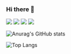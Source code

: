### Hi there 👋

<!--
**WooBinHam/WooBinHam** is a ✨ _special_ ✨ repository because its `README.md` (this file) appears on your GitHub profile.

Here are some ideas to get you started:

- 🔭 I’m currently working on ...
- 🌱 I’m currently learning ...
- 👯 I’m looking to collaborate on ...
- 🤔 I’m looking for help with ...
- 💬 Ask me about ...
- 📫 How to reach me: ...
- 😄 Pronouns: ...
- ⚡ Fun fact: ...
-->
<img src="https://img.shields.io/badge/C++-00599C?style=flat-square&logo=C++&logoColor=white"/> <img src="https://img.shields.io/badge/C-00599C?style=flat-square&logo=C&logoColor=white"/> <img src="https://img.shields.io/badge/Java-00599C?style=flat-square&logo=Java&logoColor=white"/> <a href="http://www.w3.org/2000/svg" target="_blank"><img src="https://img.shields.io/badge/Kotlin-7F52FF?style=flat-square&logo=Kotlin&logoColor=white"/></a>

![Anurag's GitHub stats](https://github-readme-stats.vercel.app/api?username=WooBinHam)

![Top Langs](https://github-readme-stats.vercel.app/api/top-langs/?username=WooBinHam)
